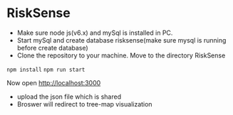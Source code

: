 # RiskSense

<ul>
	<li>Make sure node js(v6.x) and mySql is installed in PC.</li>
	<li>Start mySql and create database risksense(make sure mysql is running before create database)</li>
	<li>Clone the repository to your machine. Move to the directory RiskSense</li>
</ul>
<code>npm install</code>
<code>npm run start</code>
<p>Now open <a href="http://localhost:3000">http://localhost:3000</a></p>
<ul>
	<li>upload the json file which is shared</li>
	<li>Broswer will redirect to tree-map visualization</li>
</ul>